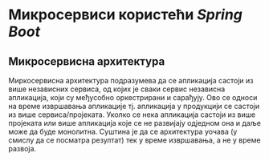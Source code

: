 # Микросервиси користећи *Spring Boot*

## Микросервисна архитектура

Миркосервисна архитектура подразумева да се апликација састоји из више независних сервиса, од којих је сваки сервис независна апликација, који су међусобно оркестрирани и сарађују. Ово се односи на време извршавања апликације тј. апликација у продукцији се састоји из више сервиса/пројеката. Уколко се нека апликација састоји из више пројеката или више апликација које се не развијају одједном она и даље може да буде монолитна. Суштина је да се архитектура уочава (у смислу да се посматра резултат) тек у време извршавања, а не у време развоја.